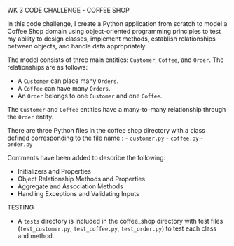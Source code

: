 WK 3 CODE CHALLENGE - COFFEE SHOP

In this code challenge, I create a Python application from scratch to model a Coffee Shop domain using object-oriented programming principles to test my ability to design classes, implement methods, establish relationships between objects, and handle data appropriately.


The model consists of three main entities: `Customer`, `Coffee`, and `Order`. The relationships are as follows:

- A `Customer` can place many `Orders`.
- A `Coffee` can have many `Orders`.
- An `Order` belongs to one `Customer` and one `Coffee`.

The `Customer` and `Coffee` entities have a many-to-many relationship through the `Order` entity.

There are three Python files in the coffee shop directory with a class defined corresponding to the file name :
     - `customer.py`
     - `coffee.py`
     - `order.py`

Comments have been added to describe the following:
- Initializers and Properties
- Object Relationship Methods and Properties 
- Aggregate and Association Methods
- Handling Exceptions and Validating Inputs


TESTING

 -  A `tests` directory is included in the coffee_shop directory with test files (`test_customer.py`, `test_coffee.py`, `test_order.py`) to test each class and method.
 
